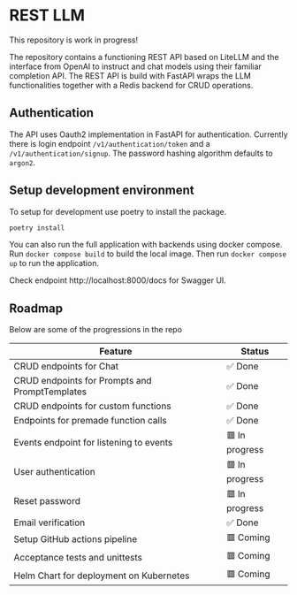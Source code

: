 # REST LLM
This repository is work in progress!

The repository contains a functioning REST API based on LiteLLM and the interface from OpenAI to instruct and chat models using their familiar completion API. The REST API is build with FastAPI wraps the LLM functionalities together with a Redis backend for CRUD operations.

## Authentication

The API uses Oauth2 implementation in FastAPI for authentication. Currently there is login endpoint `/v1/authentication/token` and a `/v1/authentication/signup`. The password hashing algorithm defaults to `argon2`.

## Setup development environment
To setup for development use poetry to install the package.
```bash
poetry install
```

You can also run the full application with backends using docker compose. Run `docker compose build` to build the local image. Then run `docker compose up` to run the application.

Check endpoint http://localhost:8000/docs for Swagger UI.

## Roadmap
Below are some of the progressions in the repo

| Feature                                         | Status      |
|-------------------------------------------------|-------------|
| CRUD endpoints for Chat                         | ✅ Done     |
| CRUD endpoints for Prompts and PromptTemplates  | ✅ Done     |
| CRUD endpoints for custom functions             | ✅ Done     |
| Endpoints for premade function calls            | ✅ Done     |
| Events endpoint for listening to events         | 🟥 In progress |
| User authentication                             | 🟥 In progress |
| Reset password                                  | 🟥 In progress |
| Email verification                              | ✅ Done     |
| Setup GitHub actions pipeline                   | 🟥 Coming |
| Acceptance tests and unittests                  | 🟥 Coming |
| Helm Chart for deployment on Kubernetes         | 🟥 Coming |